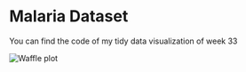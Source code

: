 
# Malaria Dataset

You can find the code of my tidy data visualization of week 33

![Waffle plot](https://github.com/dataJSA/tidytuesday/tidyviz/tidy_tuesday_week_33/tidy_tueasday_2018-11-13.png)


